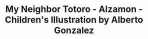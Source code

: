 ---
layout: portfolio
title: My Neighbor Totoro - Alzamon - Children's Illustration by Alberto Gonzalez
categories: 
    - homepage
    - illustration
pretty_category: Illustration
pretty_title: My Neighbor Totoro
permalink: /portfolio/totoro-parody
masonryimage: /assets/images/portfolio/2020_i_myNeighborTotoro@400w.jpg
fullsizeimage: /assets/images/portfolio/2020_i_myNeighborTotoro@1500w.jpg
extraimages:
    - /assets/images/portfolio/2017_i_teamDani_games@400w.jpg
work_details:
    - Digital Illustration, 2020
    - "Tools used: Procreate, iPad Pro, Apple Pencil"
---